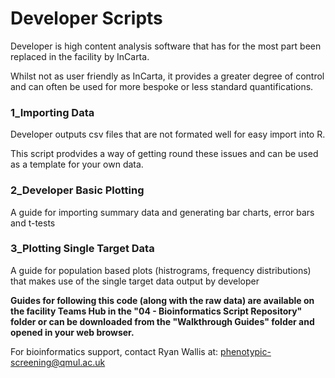 # Developer Scripts

Developer is high content analysis software that has for the most part been replaced in the facility by InCarta. 

Whilst not as user friendly as InCarta, it provides a greater degree of control and can often be used for more bespoke or less standard quantifications.

### 1_Importing Data
Developer outputs csv files that are not formated well for easy import into R.

This script prodvides a way of getting round these issues and can be used as a template for your own data. 

### 2_Developer Basic Plotting
A guide for importing summary data and generating bar charts, error bars and t-tests

### 3_Plotting Single Target Data
A guide for population based plots (histrograms, frequency distributions) that makes use of the single target data output by developer

**Guides for following this code (along with the raw data) are available on the facility Teams Hub in the "04 - Bioinformatics Script Repository" folder or can be downloaded from the "Walkthrough Guides" folder and opened in your web browser.**

For bioinformatics support, contact Ryan Wallis at: phenotypic-screening@qmul.ac.uk



